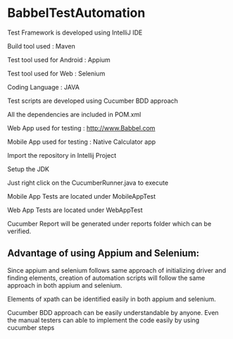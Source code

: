 # BabbelTestAutomation

Test Framework is developed using IntelliJ IDE

Build tool used : Maven

Test tool used for Android : Appium

Test tool used for Web : Selenium

Coding Language : JAVA

Test scripts are developed using Cucumber BDD approach

All the dependencies are included in POM.xml

Web App used for testing : http://www.Babbel.com

Mobile App used for testing : Native Calculator app

Import the repository in Intellij Project

Setup the JDK

Just  right click on the CucumberRunner.java to execute

Mobile App Tests are located under MobileAppTest

Web App Tests are located under WebAppTest

Cucumber Report will be generated under reports folder which can be verified.

Advantage of using Appium and Selenium:
----------------------------------------

Since appium and selenium follows same approach of initializing driver and finding elements, creation of automation scripts will follow the same approach in both appium and selenium.

Elements of xpath can be identified easily in both appium and selenium.

Cucumber BDD approach can be easily understandable by anyone.
Even the manual testers can able to implement the code easily by using cucumber steps



